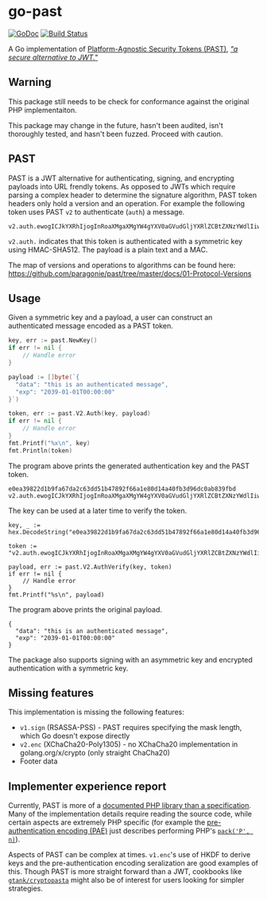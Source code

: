 # go-past

[![GoDoc](https://godoc.org/github.com/ericchiang/go-past/past?status.svg)](https://godoc.org/github.com/ericchiang/go-past/past)
[![Build Status](https://travis-ci.org/ericchiang/go-past.svg?branch=master)](https://travis-ci.org/ericchiang/go-past)

A Go implementation of [Platform-Agnostic Security Tokens (PAST)][past], [_"a secure alternative to JWT."_][hacker-news]

## Warning

This package still needs to be check for conformance against the original PHP implementaiton.

This package may change in the future, hasn't been audited, isn't thoroughly tested, and hasn't been fuzzed. Proceed with caution.

## PAST

PAST is a JWT alternative for authenticating, signing, and encrypting payloads into URL frendly tokens. As opposed to JWTs which require parsing a complex header to determine the signature algorithm, PAST token headers only hold a version and an operation. For example the following token uses PAST `v2` to authenticate (`auth`) a message.

```
v2.auth.ewogICJkYXRhIjogInRoaXMgaXMgYW4gYXV0aGVudGljYXRlZCBtZXNzYWdlIiwKICAiZXhwIjogIjIwMzktMDEtMDFUMDA6MDA6MDAiCn3OF39sdzCcOyUiVSSQwRfGoauVG5Xt9eZc45k31wdxjA
```

`v2.auth.` indicates that this token is authenticated with a symmetric key using HMAC-SHA512. The payload is a plain text and a MAC.

The map of versions and operations to algorithms can be found here: https://github.com/paragonie/past/tree/master/docs/01-Protocol-Versions

## Usage

Given a symmetric key and a payload, a user can construct an authenticated message encoded as a PAST token.

```go
key, err := past.NewKey()
if err != nil {
    // Handle error
}

payload := []byte(`{
  "data": "this is an authenticated message",
  "exp": "2039-01-01T00:00:00"
}`)

token, err := past.V2.Auth(key, payload)
if err != nil {
    // Handle error
}
fmt.Printf("%x\n", key)
fmt.Println(token)
```

The program above prints the generated authentication key and the PAST token.

```
e0ea39822d1b9fa67da2c63dd51b47892f66a1e80d14a40fb3d96dc0ab839fbd
v2.auth.ewogICJkYXRhIjogInRoaXMgaXMgYW4gYXV0aGVudGljYXRlZCBtZXNzYWdlIiwKICAiZXhwIjogIjIwMzktMDEtMDFUMDA6MDA6MDAiCn3OF39sdzCcOyUiVSSQwRfGoauVG5Xt9eZc45k31wdxjA
```

The key can be used at a later time to verify the token.

```
key, _ := hex.DecodeString("e0ea39822d1b9fa67da2c63dd51b47892f66a1e80d14a40fb3d96dc0ab839fbd")

token := "v2.auth.ewogICJkYXRhIjogInRoaXMgaXMgYW4gYXV0aGVudGljYXRlZCBtZXNzYWdlIiwKICAiZXhwIjogIjIwMzktMDEtMDFUMDA6MDA6MDAiCn3OF39sdzCcOyUiVSSQwRfGoauVG5Xt9eZc45k31wdxjA"

payload, err := past.V2.AuthVerify(key, token)
if err != nil {
    // Handle error
}
fmt.Printf("%s\n", payload)
```

The program above prints the original payload.

```
{
  "data": "this is an authenticated message",
  "exp": "2039-01-01T00:00:00"
}
```

The package also supports signing with an asymmetric key and encrypted authentication with a symmetric key.

## Missing features

This implementation is missing the following features:

* `v1.sign` (RSASSA-PSS) - PAST requires specifying the mask length, which Go doesn't expose directly
* `v2.enc` (XChaCha20-Poly1305) - no XChaCha20 implementation in golang.org/x/crypto (only straight ChaCha20)
* Footer data

## Implementer experience report

Currently, PAST is more of a [documented PHP library than a specification][past-9]. Many of the implementation details require reading the source code, while certain aspects are extremely PHP specific (for example the [pre-authentication encoding (PAE)][pae] just describes performing PHP's [`pack('P', n)`][pack]).

Aspects of PAST can be complex at times. `v1.enc`'s use of HKDF to derive keys and the pre-authentication encoding seralization are good examples of this. Though PAST is more straight forward than a JWT, cookbooks like [`gtank/cryptopasta`][cryptopasta] might also be of interest for users looking for simpler strategies.

[past]: https://github.com/paragonie/past
[past-9]: https://github.com/paragonie/past/issues/9#issuecomment-355487843
[hacker-news]: https://news.ycombinator.com/item?id=16070394
[pae]: https://github.com/paragonie/past/blob/v0.2.0/docs/01-Protocol-Versions/Common.md#pae-definition
[pack]: https://secure.php.net/manual/en/function.pack.php
[cryptopasta]: https://github.com/gtank/cryptopasta

